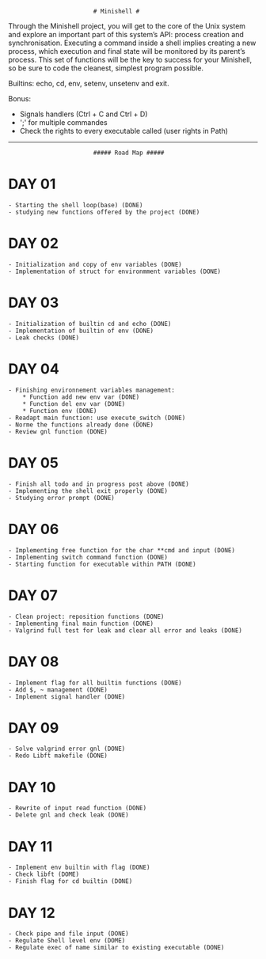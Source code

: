 							# Minishell #
Through the Minishell project, you will get to the core of the Unix system and explore
an important part of this system’s API: process creation and synchronisation. Executing
a command inside a shell implies creating a new process, which execution and final state
will be monitored by its parent’s process. This set of functions will be the key to success
for your Minishell, so be sure to code the cleanest, simplest program possible.

Builtins: echo, cd, env, setenv, unsetenv and exit.

Bonus: <br />
- Signals handlers (Ctrl + C and Ctrl + D) <br />
- ';' for multiple commandes<br />
- Check the rights to every executable called (user rights in Path) <br />
	
****************************************************************************************************************************
						    
						    ##### Road Map #####

# DAY 01 #	
	- Starting the shell loop(base) (DONE)
	- studying new functions offered by the project (DONE)

# DAY 02 #
	- Initialization and copy of env variables (DONE)
	- Implementation of struct for environmment variables (DONE)

# DAY 03 #
	- Initialization of builtin cd and echo (DONE)
	- Implementation of builtin of env (DONE)
	- Leak checks (DONE)

# DAY 04 #
	- Finishing environnement variables management:
		* Function add new env var (DONE)
		* Function del env var (DONE)
		* Function env (DONE)
	- Readapt main function: use execute_switch (DONE)
	- Norme the functions already done (DONE)
	- Review gnl function (DONE)

# DAY 05 #
	- Finish all todo and in progress post above (DONE)
	- Implementing the shell exit properly (DONE)
	- Studying error prompt (DONE)

# DAY 06 #
	- Implementing free function for the char **cmd and input (DONE)
	- Implementing switch command function (DONE)
	- Starting function for executable within PATH (DONE)
	
# DAY 07 #
	- Clean project: reposition functions (DONE)
	- Implementing final main function (DONE)
	- Valgrind full test for leak and clear all error and leaks (DONE)
	
# DAY 08 #
	- Implement flag for all builtin functions (DONE)
	- Add $, ~ management (DONE)
	- Implement signal handler (DONE)

# DAY 09 #
	- Solve valgrind error gnl (DONE)
	- Redo Libft makefile (DONE)

# DAY 10 #
	- Rewrite of input read function (DONE)
	- Delete gnl and check leak (DONE)

# DAY 11 #
	- Implement env builtin with flag (DONE)
 	- Check libft (DOME)
	- Finish flag for cd builtin (DONE)
	
# DAY 12 #
	- Check pipe and file input (DONE)
	- Regulate Shell level env (DOME)
	- Regulate exec of name similar to existing executable (DONE)
